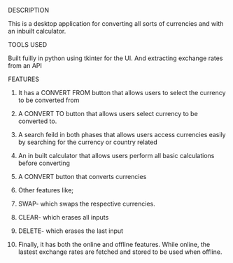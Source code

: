 DESCRIPTION

This is a desktop application for converting all sorts of currencies and with an inbuilt calculator.

TOOLS USED

Built fuilly in python using tkinter for the UI. And extracting exchange rates from an API

FEATURES
1. It has a CONVERT FROM button that allows users to select the currency to be converted from

2. A CONVERT TO button that allows users select currency to be converted to.

3. A search feild in both phases that allows users access currencies easily by searching for the currency or country related

4. An in built calculator that allows users perform all basic calculations before converting

5. A CONVERT button that converts currencies

6. Other features like; 

7. SWAP- which swaps the respective currencies.

8. CLEAR- which erases all inputs

9. DELETE- which erases the last input

10. Finally, it has both the online and offline features. While online, the lastest exchange rates are fetched and stored to be used when offline.
